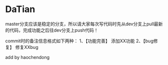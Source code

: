 # DaTian
master分支应该是稳定的分支，所以请大家每次写代码时先从dev分支上pull最新的代码，完成功能之后往dev分支上push代码！

commit时的备注信息格式如下两种： 1、【功能完善】 添加XX功能 2、【bug修复】 修复XXbug

add by haochendong
